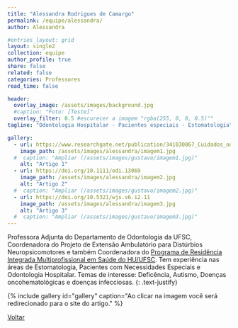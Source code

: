 ```yaml
---
title: "Alessandra Rodrigues de Camargo"
permalink: /equipe/alessandra/
author: Alessandra

#entries_layout: grid
layout: single2
collection: equipe
author_profile: true
share: false
related: false
categories: Professores
read_time: false

header:
  overlay_image: /assets/images/background.jpg
  #caption: "Foto: [Teste]"
  overlay_filter: 0.5 #escurecer a imagem "rgba(255, 0, 0, 0.5)""
tagline: "Odontologia Hospitalar - Pacientes especiais - Estomatologia"

gallery:
  - url: https://www.researchgate.net/publication/341030867_Cuidados_odontologicos_COVID
    image_path: /assets/images/alessandra/imagem1.jpg
  #  caption: "Ampliar (/assets/images/gustavo/imagem1.jpg)"
    alt: "Artigo 1"
  - url: https://doi.org/10.1111/odi.13069
    image_path: /assets/images/alessandra/imagem2.jpg
    alt: "Artigo 2"
  #  caption: "Ampliar (/assets/images/gustavo/imagem2.jpg)"
  - url: https://doi.org/10.5321/wjs.v6.i2.11
    image_path: /assets/images/alessandra/imagem3.jpg
    alt: "Artigo 3"
  #  caption: "Ampliar (/assets/images/gustavo/imagem3.jpg)"
---
```

Professora Adjunta do Departamento de Odontologia da UFSC, Coordenadora do Projeto de Extensão Ambulatório para Distúrbios Neuropsicomotores e também Coordenadora do <a href="http://www.hu.ufsc.br/setores/rims/">Programa de Residência Integrada Multiprofissional em Saúde do HU/UFSC</a>. Tem experiência nas áreas de Estomatologia, Pacientes com Necessidades Especiais e Odontologia Hospitalar. Temas de interesse: Deficência, Autismo, Doenças oncohematológicas e doenças infecciosas.
{: .text-justify}

{% include gallery id="gallery" caption="Ao clicar na imagem você será redirecionado para o site do artigo." %}

<a href="/equipe/" class="btn btn--danger">Voltar</a>
